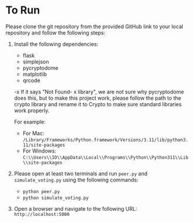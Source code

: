 # To Run

Please clone the git repository from the provided GitHub link to your local repository and follow the following steps:

1. Install the following dependencies:
    - flask
    - simplejson
    - pycryptodome
    - matplotlib
    - qrcode

    -x If it says "Not Found- x library", we are not sure why pycryptodome does this, but to make this project work, please follow the path to the crypto library and rename it to Crypto to make sure standard libraries work properly.

    For example:

    - For Mac: `/Library/Frameworks/Python.framework/Versions/3.11/lib/python3.11/site-packages`
    - For Windows: `C:\\Users\\ID\\AppData\\Local\\Programs\\Python\\Python311\\Lib\\site-packages`

2. Please open at least two terminals and run `peer.py` and `simulate_voting.py` using the following commands:
    - `python peer.py`
    - `python simulate_voting.py`

3. Open a browser and navigate to the following URL: `http://localhost:5000`
